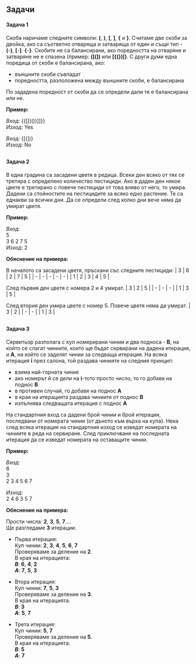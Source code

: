 ## Задачи

#### Задача 1
Скоба наричаме следните символи: **(**, **)**, **[**, **]**, **{** и **}**. Считаме две скоби за двойка, ако са съответно отваряща и затваряща от един и същи тип - **(**-**)**, **[**\-**]**. **{**-**}**. Скобите не са балансирани, ако поредността на отваряне и затваряне не е спазена (пример: **([(])** или **[{(})[)**. С други думи една поредица от скоби е балансирана, ако:
- външните скоби съвпадат
- поредността, разположена между външните скоби, е балансирана 

По зададена поредност от скоби да се определи дали тя е балансирана или не.


**Пример:** 

*Вход:* {{[[(())]]}} \
*Изход:* Yes


*Вход:* {[(])} \
*Изход:* No


##
#### Задача 2
В една градина са засадени цветя в редица. Всеки ден всяко от тях се третира с определено количество пестициди. Ако в даден ден някое цвете е третирано с повече пестициди от това вляво от него, то умира. Дадени са стойностите на пестицидите за всяко едно растение. Те са еднакви за всички дни. Да се определи след колко дни вече няма да умират цветя.

**Пример:**

*Вход:* \
5 \
3 6 2 7 5 \
*Изход:* 2

**Обяснение на примера:** 

В началото са засадени цветя, пръскани със следните пестициди:
| 3 | 6 | 2 | 7 | 5 |
| - | - | - | - | - |
| 1 | 2 | 3 | 4 | 5 |

След първия ден цветя с номера 2 и 4 умират.
| 3 | 2 | 5 |
| - | - | - |
| 1 | 3 | 5 |

След втория ден умира цвете с номер 5. Повече цветя няма да умират.
| 3 | 2 |
| - | - |
| 1 | 3 |


##
#### Задача 3
Сервитьор разполага с куп номерирани чинии и два подноса - **B**, на който се слагат чиниите, които ще бъдат сервирани на дадена итерация, и **A**, на който се заделят чинии за следваща итерация. На всяка итерация **i** през салона, той раздава чиниите на следния принцип:
- взима най-горната чиния
- ако номерът й се дели на **i**-тото просто число, то го добавя на поднос **B**
- в противен случай, го добавя на поднос **A**
- в края на итерацията раздава чиниите от поднос **B**
- изпълнява следващата итерация с поднос **А**

На стандартния вход са дадени брой чинии и брой итерации, последвани от номерата чинии (от дъното към върха на купа). Нека след всяка итерация на стандартния изход се изведат номерата на чиниите в реда на сервиране. След приключване на последната итерация да се изведат номерата на оставащите чинии.

**Пример:**

*Вход:* \
6 \
3 \
2 3 4 5 6 7 

*Изход:* \
2 4 6 3 5 7

**Обяснение на примера:** 

Прости числа: **2**, **3**, **5**, **7**…. \
Ще разгледаме **3** итерации.

- Първа итерация: \
Куп чинии: **2**, **3**, **4**, **5**, **6**, **7** \
Проверяваме за деление на **2**. \
В края на итерацията: \
***B***: **6**, **4**, **2** \
***A***: **7**, **5**, **3**

- Втора итерация: \
Куп чинии: **7**, **5**, **3** \
Проверяваме за деление на **3**. \
В края на итерацията: \
***B***: **3** \
***A***: **5**, **7**

- Трета итерация: \
Куп чинии: **5**, **7** \
Проверяваме за деление на **5**. \
В края на итерацията: \
***B***: **5** \
***A***: **7**

